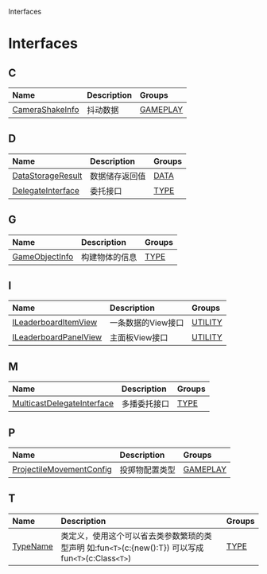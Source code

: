 Interfaces


# Interfaces <Badge type="tip" text="Groups" /> <Score text="Interfaces" />


## C
| Name | Description | Groups |
| :-----| :-----| :-----|
| [CameraShakeInfo](interfaces/mw.CameraShakeInfo.md) | 抖动数据 | [GAMEPLAY](groups/GAMEPLAY.GAMEPLAY.md) |


## D
| Name | Description | Groups |
| :-----| :-----| :-----|
| [DataStorageResult](interfaces/mw.DataStorageResult.md) | 数据储存返回值 | [DATA](groups/DATA.DATA.md) |
| [DelegateInterface](interfaces/mw.DelegateInterface.md) | 委托接口 | [TYPE](groups/TYPE.TYPE.md) |


## G
| Name | Description | Groups |
| :-----| :-----| :-----|
| [GameObjectInfo](interfaces/mw.GameObjectInfo.md) | 构建物体的信息 | [TYPE](groups/TYPE.TYPE.md) |


## I
| Name | Description | Groups |
| :-----| :-----| :-----|
| [ILeaderboardItemView](interfaces/mwext.ILeaderboardItemView.md) | 一条数据的View接口 | [UTILITY](groups/UTILITY.UTILITY.md) |
| [ILeaderboardPanelView](interfaces/mwext.ILeaderboardPanelView.md) | 主面板View接口 | [UTILITY](groups/UTILITY.UTILITY.md) |


## M
| Name | Description | Groups |
| :-----| :-----| :-----|
| [MulticastDelegateInterface](interfaces/mw.MulticastDelegateInterface.md) | 多播委托接口 | [TYPE](groups/TYPE.TYPE.md) |


## P
| Name | Description | Groups |
| :-----| :-----| :-----|
| [ProjectileMovementConfig](interfaces/mw.ProjectileMovementConfig.md) | 投掷物配置类型 | [GAMEPLAY](groups/GAMEPLAY.GAMEPLAY.md) |


## T
| Name | Description | Groups |
| :-----| :-----| :-----|
| [TypeName](interfaces/mw.TypeName.md) | 类定义，使用这个可以省去类参数繁琐的类型声明    如:fun`<T>`(c:{new():T}) 可以写成 fun`<T>`(c:Class`<T>`) | [TYPE](groups/TYPE.TYPE.md) |

